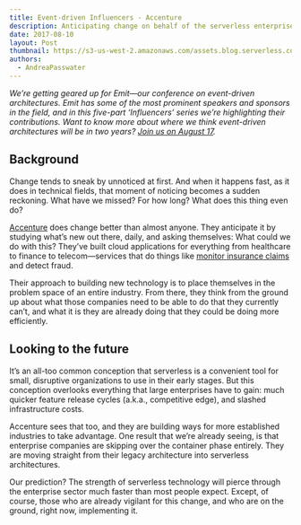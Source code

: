 ```yaml
---
title: Event-driven Influencers - Accenture
description: Anticipating change on behalf of the serverless enterprise.
date: 2017-08-10
layout: Post
thumbnail: https://s3-us-west-2.amazonaws.com/assets.blog.serverless.com/Accenture_Logo1.gif
authors:
  - AndreaPasswater
---
```


*We’re getting geared up for Emit—our conference on event-driven architectures. Emit has some of the most prominent speakers and sponsors in the field, and in this five-part ‘Influencers’ series we’re highlighting their contributions. Want to know more about where we think event-driven architectures will be in two years? [Join us on August 17](http://www.emitconference.com).*

## Background

Change tends to sneak by unnoticed at first. And when it happens fast, as it does in technical fields, that moment of noticing becomes a sudden reckoning. What have we missed? For how long? What does this thing even do?

[Accenture](https://www.accenture.com/us-en/cloud-index) does change better than almost anyone. They anticipate it by studying what’s new out there, daily, and asking themselves: What could we do with this? They’ve built cloud applications for everything from healthcare to finance to telecom—services that do things like [monitor insurance claims](https://www.accenture.com/us-en/success-avalon-healthcare-solutions) and detect fraud.

Their approach to building new technology is to place themselves in the problem space of an entire industry. From there, they think from the ground up about what those companies need to be able to do that they currently can’t, and what it is they are already doing that they could be doing more efficiently.

## Looking to the future

It’s an all-too common conception that serverless is a convenient tool for small, disruptive organizations to use in their early stages. But this conception overlooks everything that large enterprises have to gain: much quicker feature release cycles (a.k.a., competitive edge), and slashed infrastructure costs.

Accenture sees that too, and they are building ways for more established industries to take advantage. One result that we’re already seeing, is that enterprise companies are skipping over the container phase entirely. They are moving straight from their legacy architecture into serverless architectures.

Our prediction? The strength of serverless technology will pierce through the enterprise sector much faster than most people expect. Except, of course, those who are already vigilant for this change, and who are on the ground, right now, implementing it.
